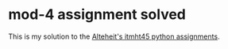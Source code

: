 ﻿# mod-4 assignment solved
This is my solution to the [Alteheit's itmht45 python assignments](https://github.com/Alteheit/itm45-1t-2324).  